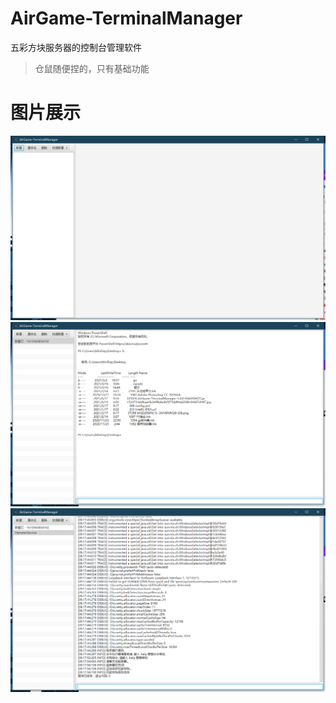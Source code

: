 # AirGame-TerminalManager

五彩方块服务器的控制台管理软件

> 仓鼠随便捏的，只有基础功能

# 图片展示

![](images/1.png)
![](images/2.png)
![](images/3.png)
